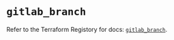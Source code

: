 # `gitlab_branch`

Refer to the Terraform Registory for docs: [`gitlab_branch`](https://registry.terraform.io/providers/gitlabhq/gitlab/16.1.1/docs/resources/branch).
